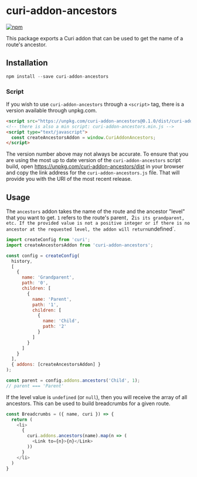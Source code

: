 # curi-addon-ancestors

[![npm][badge]][npm-link]

[badge]: https://img.shields.io/npm/v/curi-addon-ancestors.svg
[npm-link]: https://npmjs.com/package/curi-addon-ancestors

This package exports a Curi addon that can be used to get the name of a route's ancestor.

## Installation

```js
npm install --save curi-addon-ancestors
```

### Script

If you wish to use `curi-addon-ancestors` through a `<script>` tag, there is a version available through unpkg.com.

```html
<script src="https://unpkg.com/curi-addon-ancestors@0.1.0/dist/curi-addon-ancestors.js"></script>
<!-- there is also a min script: curi-addon-ancestors.min.js -->
<script type="text/javascript">
  const createAncestorsAddon = window.CuriAddonAncestors;
</script>
```

The version number above may not always be accurate. To ensure that you are using the most up to date version of the `curi-addon-ancestors` script build, open https://unpkg.com/curi-addon-ancestors/dist in your browser and copy the link address for the `curi-addon-ancestors.js` file. That will provide you with the URI of the most recent release.

## Usage

The `ancestors` addon takes the name of the route and the ancestor "level" that you want to get. `1` refers to the route's parent`, `2` is its grandparent, etc. If the provided value is not a positive integer or if there is no ancestor at the requested level, the addon will return `undefined`.

```js
import createConfig from 'curi';
import createAncestorsAddon from 'curi-addon-ancestors';

const config = createConfig(
  history,
  [
    {
      name: 'Grandparent',
      path: '0',
      children: [
        {
          name: 'Parent',
          path: '1',
          children: [
            {
              name: 'Child',
              path: '2'
            }
          ]
        }
      ]
    }
  ],
  { addons: [createAncestorsAddon] }
);

const parent = config.addons.ancestors('Child', 1);
// parent === 'Parent'
```

If the level value is `undefined` (or `null`), then you will receive the array of all ancestors. This can be used to build breadcrumbs for a given route.

```js
const Breadcrumbs = ({ name, curi }) => {
  return (
    <li>
      {
        curi.addons.ancestors(name).map(n => (
          <Link to={n}>{n}</Link>
        ))
      }
    </li>
  )
}
```
